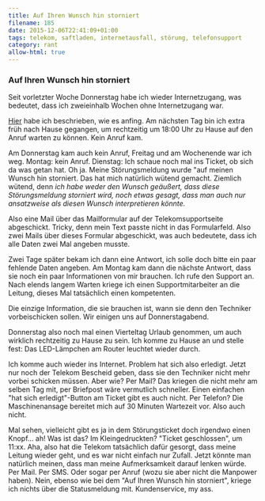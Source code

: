 ```yaml
---
title: Auf Ihren Wunsch hin storniert
filename: 185
date: 2015-12-06T22:41:09+01:00
tags: telekom, saftladen, internetausfall, störung, telefonsupport
category: rant
allow-html: true
---
```

### Auf Ihren Wunsch hin storniert
<p>Seit vorletzter Woche Donnerstag habe ich wieder Internetzugang, was bedeutet, dass ich zweieinhalb Wochen ohne Internetzugang war.</p>
<p><a href="https://www.strangerthanusual.de/blogposts/184">Hier</a> habe ich beschrieben, wie es anfing. Am nächsten Tag bin ich extra früh nach Hause gegangen, um rechtzeitig um 18:00 Uhr zu Hause auf den Anruf warten zu können. Kein Anruf kam.</p>
<p>Am Donnerstag kam auch kein Anruf, Freitag und am Wochenende war ich weg. Montag: kein Anruf. Dienstag: Ich schaue noch mal ins Ticket, ob sich da was getan hat. Oh ja. Meine Störungsmeldung wurde "auf meinen Wunsch hin storniert. Das hat mich natürlich wütend gemacht. Ziemlich wütend, denn <em>ich habe weder den Wunsch geäußert, dass diese Störungsmeldung storniert wird, noch etwas gesagt, dass man auch nur ansatzweise als diesen Wunsch interpretieren könnte.</em></p>
<p>Also eine Mail über das Mailformular auf der Telekomsupportseite abgeschickt. Tricky, denn mein Text passte nicht in das Formularfeld. Also zwei Mails über dieses Formular abgeschickt, was auch bedeutete, dass ich alle Daten zwei Mal angeben musste.</p>
<p>Zwei Tage später bekam ich dann eine Antwort, ich solle doch bitte ein paar fehlende Daten angeben. Am Montag kam dann die nächste Antwort, dass sie noch ein paar Informationen von mir brauchen. Ich rufe den Support an. Nach elends langem Warten kriege ich einen Supportmitarbeiter an die Leitung, dieses Mal tatsächlich einen kompetenten.</p>
<p>Die einzige Information, die sie brauchen ist, wann sie denn den Techniker vorbeischicken sollen. Wir einigen uns auf Donnerstagabend.</p>
<p>Donnerstag also noch mal einen Vierteltag Urlaub genommen, um auch wirklich rechtzeitig zu Hause zu sein. Ich komme zu Hause an und stelle fest: Das LED-Lämpchen am Router leuchtet wieder durch.</p>
<p>Ich komme auch wieder ins Internet. Problem hat sich also erledigt. Jetzt nur noch der Telekom Bescheid geben, dass sie den Techniker nicht mehr vorbei schicken müssen. Aber wie? Per Mail? Das kriegen die nicht mehr am selben Tag mit, per Briefpost wäre vermutlich schneller. Einen einfachen "hat sich erledigt"-Button am Ticket gibt es auch nicht. Per Telefon? Die Maschinenansage bereitet mich auf 30 Minuten Wartezeit vor. Also auch nicht.</p>
<p>Mal sehen, vielleicht gibt es ja in dem Störungsticket doch irgendwo einen Knopf... ah! Was ist das? Im Kleingedruckten? "Ticket geschlossen", um 11:xx. Aha, also hat die Telekom tatsächlich dafür gesorgt, dass meine Leitung wieder geht, und es war nicht einfach nur Zufall. Jetzt könnte man natürlich meinen, dass man meine Aufmerksamkeit darauf lenken würde. Per Mail. Per SMS. Oder sogar per Anruf (wozu sie aber nicht die Manpower haben). Nein, ebenso wie bei dem "Auf Ihren Wunsch hin storniert", kriege ich nichts über die Statusmeldung mit. Kundenservice, my ass.</p>
